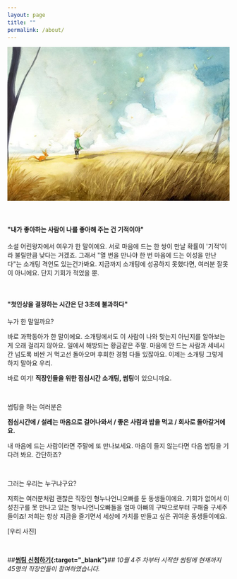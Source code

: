 ```yaml
---
layout: page
title: ""
permalink: /about/
---
```


![어린왕자 여우 사진](/images/little-prince.jpg)

<br>

#### **"내가 좋아하는 사람이 나를 좋아해 주는 건 기적이야"**

소설 어린왕자에서 여우가 한 말이에요.
서로 마음에 드는 한 쌍이 만날 확률이 '기적'이라 불릴만큼 낮다는 거겠죠. 
그래서 "열 번을 만나야 한 번 마음에 드는 이성을 만난다"는 소개팅 격언도 있는건가봐요.
지금까지 소개팅에 성공하지 못했다면, 여러분 잘못이 아니에요. 
단지 기회가 적었을 뿐.

<br>

#### **"첫인상을 결정하는 시간은 단 3초에 불과하다"**

누가 한 말일까요? 

바로 과학동아가 한 말이에요.
소개팅에서도 이 사람이 나와 맞는지 아닌지를 알아보는 게 오래 걸리지 않아요.
일에서 해방되는 황금같은 주말.
마음에 안 드는 사람과 세네시간 넘도록 비싼 거 먹고선 돌아오며 후회한 경험 다들 있잖아요.
이제는 소개팅 그렇게 하지 말아요 우리.

바로 여기! **직장인들을 위한 점심시간 소개팅, 썸팅**이 있으니까요.

<br>

썸팅을 하는 여러분은 

**점심시간에 / 설레는 마음으로 걸어나와서 / 좋은 사람과 밥을 먹고 / 회사로 돌아갈거에요.**

내 마음에 드는 사람이라면 주말에 또 만나보세요.
마음이 들지 않는다면 다음 썸팅을 기다려 봐요.
간단하죠? 

<br>

그러는 우리는 누구냐구요?

저희는 여러분처럼 괜찮은 직장인 형누나언니오빠를 둔 동생들이에요. 
기회가 없어서 이성친구를 못 만나고 있는 형누나언니오빠들을 엄마 아빠의 구박으로부터 구해줄 구세주들이죠!
저희는 항상 지금을 즐기면서 세상에 가치를 만들고 싶은 귀여운 동생들이에요.

[우리 사진]

<br>


##**[썸팅 신청하기](http://goo.gl/forms/7WmIWAK97X){:target="_blank"}**##
*10월 4주 차부터 시작한 썸팅에 현재까지 45명의 직장인들이 참여하였습니다.*
